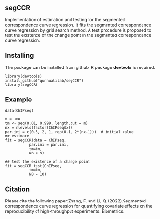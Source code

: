 ## segCCR
Implementation of estimation and testing for the segmented correspondence curve regression. It fits the segmented correspondence curve regression by grid search method. A test procedure is proposed to test the existence of the change point in the segmented correspondence curve regression.

## Installing
The package can be installed from github. R package **devtools** is required.

```
library(devtools)
install_github("qunhualilab/segCCR")
library(segCCR)
```

## Example

```
data(ChIPseq)

m = 100
tm <- seq(0.01, 0.999, length.out = m)
nx = nlevels(factor(ChIPseq$x))
par.ini = c(0.5, 2, 1, rep(0.1, 2*(nx-1)))  # initial value
## estimate
fit = segCCR(data = ChIPseq,
           par.ini = par.ini,
           tm=tm,
           NB = 5)      

## test the existence of a change point
fit = segCCR_test(ChIPseq,
           tm=tm,
           NB = 10)
```

## Citation

Please cite the following paper:Zhang, F. and Li, Q. (2022).Segmented correspondence curve regression for quantifying
covariate effects on the reproducibility of high-throughput experiments. Biometrics. 
